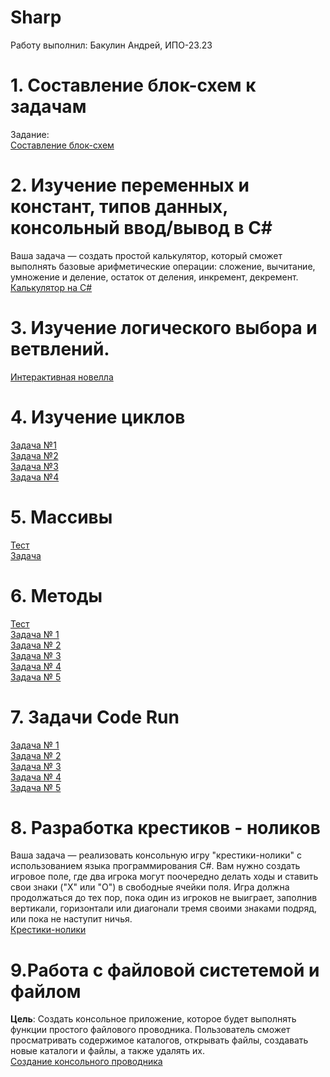 # Sharp
Работу выполнил: Бакулин Андрей, ИПО-23.23
# 1. Составление блок-схем к задачам
Задание:  
[Составление блок-схем](схемы.docx)  
# 2. Изучение переменных и констант, типов данных, консольный ввод/вывод в С#
Ваша задача — создать простой калькулятор, который сможет выполнять базовые арифметические операции: сложение, вычитание, умножение и деление, остаток от деления, инкремент, декремент.  
[Калькулятор на С#](calc)
# 3. Изучение логического выбора и ветвлений.
[Интерактивная новелла](InteractiveNovell)
# 4. Изучение циклов
[Задача №1](cycl/cycl1)  
[Задача №2](cycl/cycl2)  
[Задача №3](cycl/cycl3)  
[Задача №4](cycl/cycl4)  
# 5. Массивы
[Тест](massiv/massiv.txt)  
[Задача](massiv/massiv) 
# 6. Методы
[Тест](metod/metod.txt)  
[Задача № 1](metod/metod1)  
[Задача № 2](metod/metod2)  
[Задача № 3](metod/metod3)  
[Задача № 4](metod/metod4)  
[Задача № 5](metod/metod5) 
# 7. Задачи Code Run
[Задача № 1](code_run/1)  
[Задача № 2](code_run/2)  
[Задача № 3](code_run/3)  
[Задача № 4](code_run/4)  
[Задача № 5](code_run/5)  
# 8. Разработка крестиков - ноликов
Ваша задача — реализовать консольную игру "крестики-нолики" с использованием языка программирования C#. Вам нужно создать игровое поле, где два игрока могут поочередно делать ходы и ставить свои знаки ("X" или "O") в свободные ячейки поля. Игра должна продолжаться до тех пор, пока один из игроков не выиграет, заполнив вертикали, горизонтали или диагонали тремя своими знаками подряд, или пока не наступит ничья.  
[Крестики-нолики](krestiki) 
# 9.Работа с файловой систетемой и файлом
**Цель**: Создать консольное приложение, которое будет выполнять функции простого файлового проводника. Пользователь сможет просматривать содержимое каталогов, открывать файлы, создавать новые каталоги и файлы, а также удалять их.  
[Создание консольного проводника](provodnik) 


